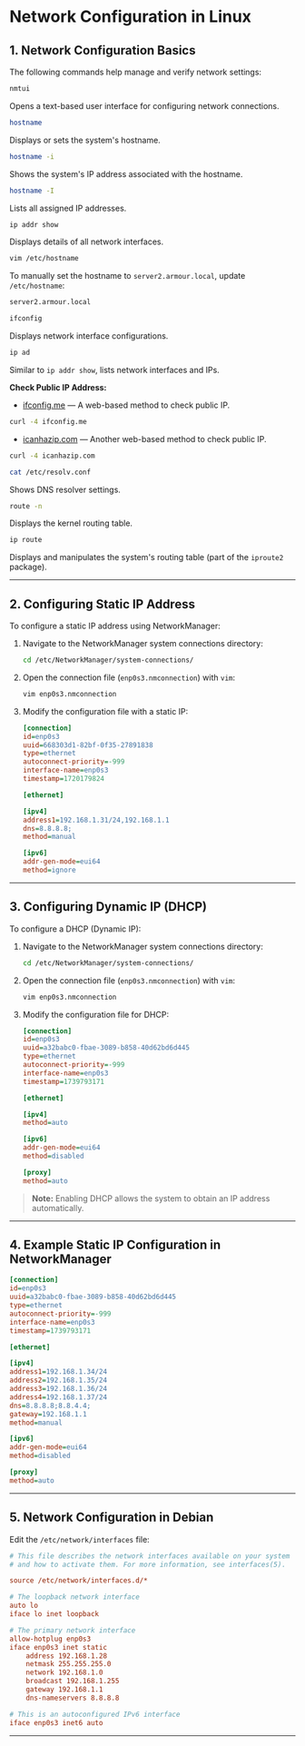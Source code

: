 # Network Configuration in Linux

## 1. Network Configuration Basics

The following commands help manage and verify network settings:

```bash
nmtui
```
Opens a text-based user interface for configuring network connections.

```bash
hostname
```
Displays or sets the system's hostname.

```bash
hostname -i
```
Shows the system's IP address associated with the hostname.

```bash
hostname -I
```
Lists all assigned IP addresses.

```bash
ip addr show
```
Displays details of all network interfaces.

```bash
vim /etc/hostname
```
To manually set the hostname to `server2.armour.local`, update `/etc/hostname`:

```bash
server2.armour.local
```

```bash
ifconfig
```
Displays network interface configurations.

```bash
ip ad
```
Similar to `ip addr show`, lists network interfaces and IPs.

**Check Public IP Address:**
- [ifconfig.me](http://ifconfig.me/) — A web-based method to check public IP.
```bash
curl -4 ifconfig.me
```

- [icanhazip.com](https://icanhazip.com/) — Another web-based method to check public IP.
```bash
curl -4 icanhazip.com
```

```bash
cat /etc/resolv.conf
```
Shows DNS resolver settings.

```bash
route -n
```
Displays the kernel routing table.

```bash
ip route
```
Displays and manipulates the system's routing table (part of the `iproute2` package).

---

## 2. Configuring Static IP Address

To configure a static IP address using NetworkManager:

1. Navigate to the NetworkManager system connections directory:
   ```bash
   cd /etc/NetworkManager/system-connections/
   ```

2. Open the connection file (`enp0s3.nmconnection`) with `vim`:
   ```bash
   vim enp0s3.nmconnection
   ```

3. Modify the configuration file with a static IP:
   ```ini
   [connection]
   id=enp0s3
   uuid=668303d1-82bf-0f35-27891838
   type=ethernet
   autoconnect-priority=-999
   interface-name=enp0s3
   timestamp=1720179824

   [ethernet]

   [ipv4]
   address1=192.168.1.31/24,192.168.1.1
   dns=8.8.8.8;
   method=manual

   [ipv6]
   addr-gen-mode=eui64
   method=ignore
   ```

---

## 3. Configuring Dynamic IP (DHCP)

To configure a DHCP (Dynamic IP):

1. Navigate to the NetworkManager system connections directory:
   ```bash
   cd /etc/NetworkManager/system-connections/
   ```

2. Open the connection file (`enp0s3.nmconnection`) with `vim`:
   ```bash
   vim enp0s3.nmconnection
   ```

3. Modify the configuration file for DHCP:
   ```ini
   [connection]
   id=enp0s3
   uuid=a32babc0-fbae-3089-b858-40d62bd6d445
   type=ethernet
   autoconnect-priority=-999
   interface-name=enp0s3
   timestamp=1739793171

   [ethernet]

   [ipv4]
   method=auto

   [ipv6]
   addr-gen-mode=eui64
   method=disabled

   [proxy]
   method=auto
   ```

> **Note:** Enabling DHCP allows the system to obtain an IP address automatically.

---

## 4. Example Static IP Configuration in NetworkManager

```ini
[connection]
id=enp0s3
uuid=a32babc0-fbae-3089-b858-40d62bd6d445
type=ethernet
autoconnect-priority=-999
interface-name=enp0s3
timestamp=1739793171

[ethernet]

[ipv4]
address1=192.168.1.34/24
address2=192.168.1.35/24
address3=192.168.1.36/24
address4=192.168.1.37/24
dns=8.8.8.8;8.8.4.4;
gateway=192.168.1.1
method=manual

[ipv6]
addr-gen-mode=eui64
method=disabled

[proxy]
method=auto
```

---

## 5. Network Configuration in Debian

Edit the `/etc/network/interfaces` file:

```ini
# This file describes the network interfaces available on your system
# and how to activate them. For more information, see interfaces(5).

source /etc/network/interfaces.d/*

# The loopback network interface
auto lo
iface lo inet loopback

# The primary network interface
allow-hotplug enp0s3
iface enp0s3 inet static
    address 192.168.1.28
    netmask 255.255.255.0
    network 192.168.1.0
    broadcast 192.168.1.255
    gateway 192.168.1.1
    dns-nameservers 8.8.8.8

# This is an autoconfigured IPv6 interface
iface enp0s3 inet6 auto
```

---
